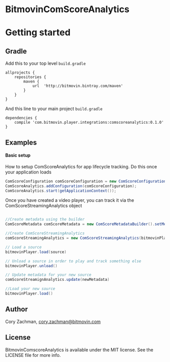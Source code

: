 # BitmovinComScoreAnalytics

# Getting started
## Gradle

Add this to your top level `build.gradle`

```
allprojects {
    repositories {
		maven {
			url  'http://bitmovin.bintray.com/maven'
		}
	}
}
```

And this line to your main project `build.gradle`

```
dependencies {
    compile 'com.bitmovin.player.integrations:comscoreanalytics:0.1.0'
}
```

## Examples

#### Basic setup

How to setup ComScoreAnalytics for app lifecycle tracking. Do this once your application loads

```java
ComScoreConfiguration comScoreConfiguration = new ComScoreConfiguration("YOUR_PUBLISHER_ID", "YOUR_PUBLISHER_SECRET", "YOUR APPLICATION NAME");
ComScoreAnalytics.addConfiguration(comScoreConfiguration);
ComScoreAnalytics.start(getApplicationContext());
```

Once you have created a video player, you can track it via the ComScoreStreamingAnalytics object 

```java

//Create metadata using the builder
ComScoreMetadata comScoreMetadata = new ComScoreMetadataBuilder().setMediaType(ComScoreMediaType.LONG_FORM_ON_DEMAND).setPublisherBrandName("ABC").setProgramTitle("Modern Family").setEpisodeTitle("Rash Decisions").setEpisodeSeasonNumber("1").setEpisodeNumber("2").setContentGenre("Comedy").setStationTitle("Hulu").setCompleteEpisode(true).build();

//Create ComScoreStreamingAnalytics 
comScoreStreamingAnalytics = new ComScoreStreamingAnalytics(bitmovinPlayer, comScoreMetadata);

// Load a source
bitmovinPlayer.load(source)

// Unload a source in order to play and track something else
bitmovinPlayer.unload()

// Update metadata for your new source 
comScoreStreamignAnalytics.update(newMetadata)

//Load your new source 
bitmovinPlayer.load()
```

## Author

Cory Zachman, cory.zachman@bitmovin.com

## License

BitmovinComscoreAnalytics is available under the MIT license. See the LICENSE file for more info.
